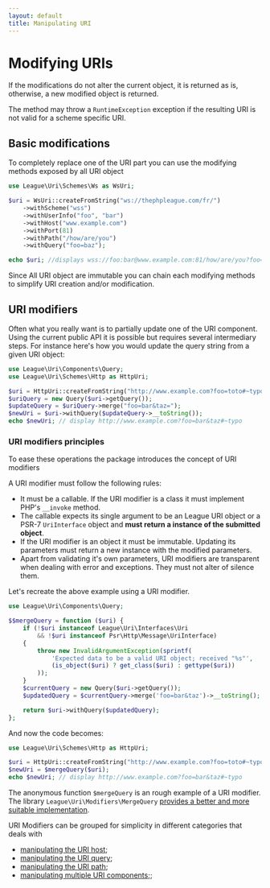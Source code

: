 ```yaml
---
layout: default
title: Manipulating URI
---
```


# Modifying URIs

<p class="message-notice">If the modifications do not alter the current object, it is returned as is, otherwise, a new modified object is returned.</p>

<p class="message-warning">The method may throw a <code>RuntimeException</code> exception if the resulting URI is not valid for a scheme specific URI.</p>

## Basic modifications

To completely replace one of the URI part you can use the modifying methods exposed by all URI object

~~~php
use League\Uri\Schemes\Ws as WsUri;

$uri = WsUri::createFromString("ws://thephpleague.com/fr/")
    ->withScheme("wss")
    ->withUserInfo("foo", "bar")
    ->withHost("www.example.com")
    ->withPort(81)
    ->withPath("/how/are/you")
    ->withQuery("foo=baz");

echo $uri; //displays wss://foo:bar@www.example.com:81/how/are/you?foo=baz
~~~

Since All URI object are immutable you can chain each modifying methods to simplify URI creation and/or modification.

## URI modifiers

Often what you really want is to partially update one of the URI component. Using the current public API it is possible but requires several intermediary steps. For instance here's how you would update the query string from a given URI object:

~~~php
use League\Uri\Components\Query;
use League\Uri\Schemes\Http as HttpUri;

$uri = HttpUri::createFromString("http://www.example.com?foo=toto#~typo");
$uriQuery = new Query($uri->getQuery());
$updateQuery = $uriQuery->merge("foo=bar&taz=");
$newUri = $uri->withQuery($updateQuery->__toString());
echo $newUri; // display http://www.example.com?foo=bar&taz#~typo
~~~

### URI modifiers principles

To ease these operations the package introduces the concept of URI modifiers

A URI modifier must follow the following rules:

- It must be a callable. If the URI modifier is a class it must implement PHP's `__invoke` method.
- The callable expects its single argument to be an League URI object or a PSR-7 `UriInterface` object and **must return a instance of the submitted object**.
- If the URI modifier is an object it must be immutable. Updating its parameters must return a new instance with the modified parameters.
- Apart from validating it's own parameters, URI modifiers are transparent when dealing with error and exceptions. They must not alter of silence them.

Let's recreate the above example using a URI modifier.

~~~php
use League\Uri\Components\Query;

$$mergeQuery = function ($uri) {
    if (!$uri instanceof League\Uri\Interfaces\Uri 
        && !$uri instanceof Psr\Http\Message\UriInterface) 
    {
        throw new InvalidArgumentException(sprintf(
            'Expected data to be a valid URI object; received "%s"',
            (is_object($uri) ? get_class($uri) : gettype($uri))
        ));
    }
    $currentQuery = new Query($uri->getQuery());
    $updatedQuery = $currentQuery->merge('foo=bar&taz')->__toString();

    return $uri->withQuery($updatedQuery);
};
~~~

And now the code becomes:

~~~php
use League\Uri\Schemes\Http as HttpUri;

$uri = HttpUri::createFromString("http://www.example.com?foo=toto#~typo");
$newUri = $mergeQuery($uri);
echo $newUri; // display http://www.example.com?foo=bar&taz#~typo
~~~

The anonymous function `$mergeQuery` is an rough example of a URI modifier. The library `League\Uri\Modifiers\MergeQuery` [provides a better and more suitable implementation](/4.0/uri/manipulation/query/#merging-query-string).

URI Modifiers can be grouped for simplicity in different categories that deals with

- [manipulating the URI host](/4.0/uri/manipulation/host/);
- [manipulating the URI query](/4.0/uri/manipulation/query/);
- [manipulating the URI path](/4.0/uri/manipulation/path/);
- [manipulating multiple URI components](/4.0/uri/manipulation/generic/);;
